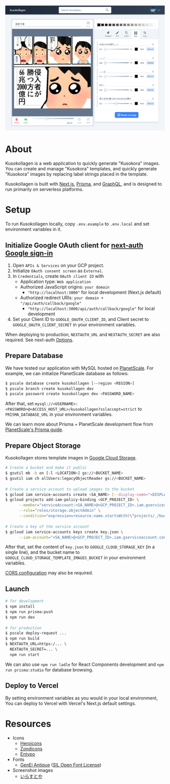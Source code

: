 ![](./screenshots/editor.png)

# About

Kusokollagen is a web application to quickly generate "Kusokora" images. You can create and manage "Kusokora" templates, and quickly generate "Kusokora" images by replacing label strings placed in the template.

Kusokollagen is built with [Next.js](https://nextjs.org/), [Prisma](https://www.prisma.io/), and [GraphQL](https://graphql.org/), and is designed to run primarily on serverless platforms.

# Setup

To run Kusokollagen locally, copy `.env.example` to `.env.local` and set environment variables in it.

## Initialize Google OAuth client for [next-auth Google sign-in](https://next-auth.js.org/providers/google)

1. Open `APIs & Services` on your GCP project.
2. Initialize `OAuth consent screen` as `External`.
3. In `Credentials`, create `OAuth client ID` with
   - Application type: `Web application`
   - Authorized JavaScript origins: `your domain`
     - `"http://localhost:3000"` for local development (Next.js default)
   - Authorized redirect URIs: `your domain + "/api/auth/callback/google"`
     - `"http://localhost:3000/api/auth/callback/google"` for local development
4. Set your Client ID to `GOOGLE_OAUTH_CLIENT_ID`, and Client secret to `GOOGLE_OAUTH_CLIENT_SECRET` in your environment variables.

When deploying to production, `NEXTAUTH_URL` and `NEXTAUTH_SECRET` are also required. See next-auth [Options](https://next-auth.js.org/configuration/options).

## Prepare Database

We have tested our application with MySQL hosted on [PlanetScale](https://planetscale.com/).
For example, we can initialize PlanetScale database as follows:

```bash
$ pscale database create kusokollagen [--region <REGION>]
$ pscale branch create kusokollagen dev
$ pscale password create kusokollagen dev <PASSWORD_NAME>
```

After that, set `mysql://<USERNAME>:<PASSWORD>@<ACCESS_HOST_URL>/kusokollagen?sslaccept=strict` to `PRISMA_DATABASE_URL` in your environment variables.

We can learn more about Prisma + PlanetScale development flow from [PlanetScale's Prisma guide](https://docs.planetscale.com/tutorials/automatic-prisma-migrations).

## Prepare Object Storage

Kusokollagen stores template images in [Google Cloud Storage](https://cloud.google.com/storage).

```bash
# Create a bucket and make it public
$ gsutil mb -b on [-l <LOCATION>] gs://<BUCKET_NAME>
$ gsutil iam ch allUsers:legacyObjectReader gs://<BUCKET_NAME>

# Create a service account to upload images to the bucket
$ gcloud iam service-accounts create <SA_NAME> [--display-name="<DISPLAY_NAME>"]
$ gcloud projects add-iam-policy-binding <GCP_PROJECT_ID> \
      --member="serviceAccount:<SA_NAME>@<GCP_PROJECT_ID>.iam.gserviceaccount.com" \
      --role="roles/storage.objectAdmin" \
      --condition="expression=resource.name.startsWith(\"projects/_/buckets/<BUCKET_NAME>\"),title=only-kusokollagen-bucket"

# Create a key of the service account
$ gcloud iam service-accounts keys create key.json \
      --iam-account="<SA_NAME>@<GCP_PROJECT_ID>.iam.gserviceaccount.com"
```

After that, set the content of `key.json` to `GOOGLE_CLOUD_STORAGE_KEY` (in a single line), and the bucket name to `GOOGLE_CLOUD_STORAGE_TEMPLATE_IMAGES_BUCKET` in your environment variables.

[CORS configuration](https://cloud.google.com/storage/docs/configuring-cors) may also be required.

## Launch

```bash
# for development
$ npm install
$ npm run prisma:push
$ npm run dev

# for production
$ pscale deploy-request ...
$ npm run build
$ NEXTAUTH_URL=https:/... \
  NEXTAUTH_SECRET=... \
  npm run start
```

We can also use `npm run ladle` for React Components development and `npm run prisma:studio` for database browsing.

## Deploy to Vercel

By setting environment variables as you would in your local environment, You can deploy to Vercel with Vercel's Next.js default settings.

# Resources

- Icons
  - [Heroicons](https://heroicons.com/)
  - [Zondicons](http://www.zondicons.com/icons.html)
  - [Entypo](http://www.entypo.com/)
- Fonts
  - [GenEi Antique](http://okoneya.jp/font/) ([SIL Open Font License](http://scripts.sil.org/OFL))
- Screenshot images
  - [いらすとや](https://www.irasutoya.com/)
